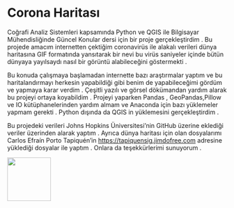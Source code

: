# Corona Haritası

  Coğrafi Analiz Sistemleri kapsamında Python ve QGIS ile Bilgisayar Mühendisliğinde Güncel Konular dersi için bir proje gerçekleştirdim . Bu projede amacım internetten çektiğim coronavirüs ile alakalı verileri dünya haritasına GIF formatında yansıtarak bir nevi bu virüs saniyeler içinde bütün dünyaya yayılsaydı nasıl bir görüntü alabileceğini göstermekti . 

  Bu konuda çalışmaya başlamadan internette bazı araştırmalar yaptım ve bu haritalandırmayı herkesin yapabildiği gibi benim de yapabileceğimi gördüm ve yapmaya karar verdim . Çeşitli yazılı ve görsel dökümandan yardım alarak bu projeyi ortaya koyabildim .
  Projeyi yaparken Pandas , GeoPandas,Pillow ve IO kütüphanelerinden yardım almam ve Anaconda için bazı yüklemeler yapmam gerekti . Python dışında da QGIS in yüklemesini gerçekleştirdim . 
  
  Bu projedeki verileri Johns Hopkins Üniversitesi’nin GitHub üzerine eklediği veriler üzerinden alarak yaptım .  Ayrıca dünya haritası için olan dosyalarımı Carlos Efraín Porto Tapiquén’in https://tapiquensig.jimdofree.com adresine yüklediği dosyalar ile yaptım . Onlara da teşekkürlerimi sunuyorum .


<img src="https://s7.gifyu.com/images/Coronamap.gif" width="100" height="100" />
